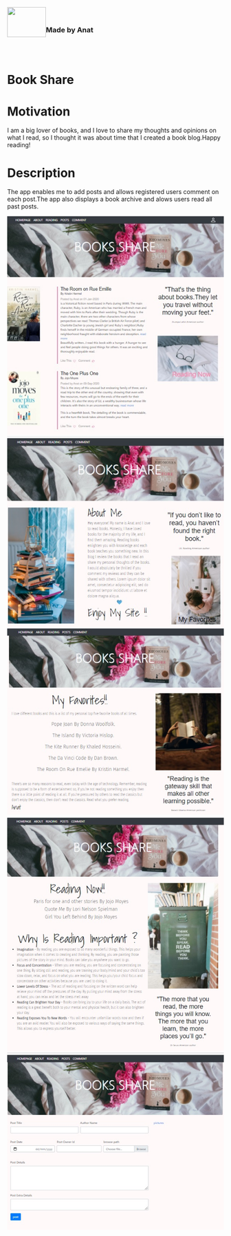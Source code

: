 <div id="container">
<div>
  <img style="display:inline;vertical-align:baseline" src="https://img.icons8.com/office/80/000000/api.png"/ height="70" width=90 align="left">
  <div style="display:inline;line-height:20px;margin-left:8px"><h3>Made by Anat</h3></div>
</div>

 </div> 


<br>
<br>

# Book Share


  
# Motivation
  
I am a big lover of books, and I love to share my thoughts and opinions on what I read, so I thought it was about time that I created a book blog.Happy reading!
  
# Description

The app enables me to add posts and allows registered users comment on each post.The app also displays a book archive and alows users read all past posts.
  
![Image](main.jpg)
![Image](about.jpg)
![Image](favorites.jpg)
![Image](reading.jpg)
![Image](post.jpg)

